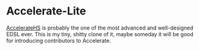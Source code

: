 # Accelerate-Lite

[AccelerateHS](https://github.com/AccelerateHS/accelerate) is probably the one
of the most advanced and well-designed EDSL ever. This is my tiny, shitty clone
of it, maybe someday it will be good for introducing contributors to
Accelerate.
